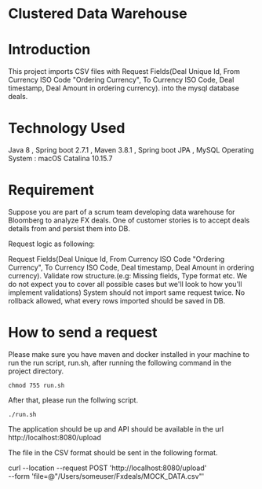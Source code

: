 # Clustered Data Warehouse

# Introduction

This project imports CSV files with  Request Fields(Deal Unique Id, From Currency ISO Code "Ordering Currency", To Currency ISO Code, Deal timestamp, Deal Amount in ordering currency).
into the mysql database deals.

# Technology Used

Java 8 , Spring boot 2.7.1 , Maven 3.8.1 , Spring boot JPA , MySQL
Operating System : macOS Catalina 10.15.7

# Requirement

Suppose you are part of a scrum team developing data warehouse for Bloomberg to analyze FX deals. One of customer stories is to accept deals details from and persist them into DB.

Request logic as following:

Request Fields(Deal Unique Id, From Currency ISO Code "Ordering Currency", To Currency ISO Code, Deal timestamp, Deal Amount in ordering currency).
Validate row structure.(e.g: Missing fields, Type format etc. We do not expect you to cover all possible cases but we'll look to how you'll implement validations)
System should not import same request twice.
No rollback allowed, what every rows imported should be saved in DB.

# How to send a request

Please make sure you have maven and docker installed in your machine to run the run script, run.sh, after running the following command in the project directory.
```
chmod 755 run.sh
```

After that, please run the follwing script.

```
./run.sh
```

The application should be up and API should be available in the url http://localhost:8080/upload

The file in the CSV format should be sent in the following format.

curl --location --request POST 'http://localhost:8080/upload' \
--form 'file=@"/Users/someuser/Fxdeals/MOCK_DATA.csv"'

